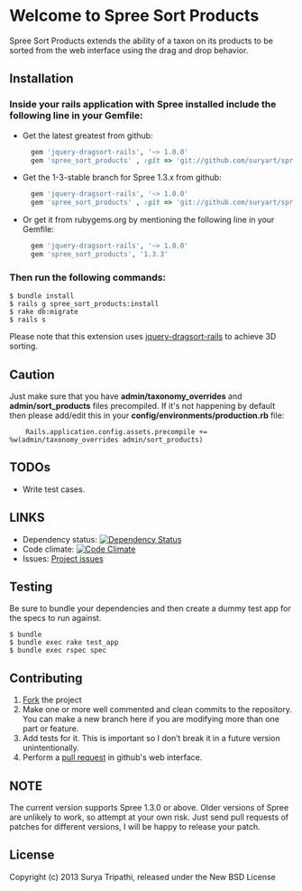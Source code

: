 # Welcome to Spree Sort Products

Spree Sort Products extends the ability of a taxon on its products to be sorted from the web interface using the drag and drop behavior.

## Installation

### Inside your rails application with Spree installed include the following line in your Gemfile:
  * Get the latest greatest from github: 
    
      ```ruby
        gem 'jquery-dragsort-rails', '~> 1.0.0'
        gem 'spree_sort_products' , :git => 'git://github.com/suryart/spree_sort_products.git'
      ```

  * Get the 1-3-stable branch for Spree 1.3.x from github: 
    
      ```ruby
        gem 'jquery-dragsort-rails', '~> 1.0.0'
        gem 'spree_sort_products' , :git => 'git://github.com/suryart/spree_sort_products.git', :branch => '1-3-stable'
      ```

  * Or get it from rubygems.org by mentioning the following line in your Gemfile:
    
      ```ruby 
        gem 'jquery-dragsort-rails', '~> 1.0.0'
        gem 'spree_sort_products', '1.3.3'
      ```

### Then run the following commands: 

    $ bundle install
    $ rails g spree_sort_products:install 
    $ rake db:migrate
    $ rails s 
    

Please note that this extension uses [jquery-dragsort-rails](https://github.com/suryart/jquery-dragsort-rails) to achieve 3D sorting.

## Caution

Just make sure that you have **admin/taxonomy_overrides** and **admin/sort_products** files precompiled. If it's not happening by default then please add/edit this in your **config/environments/production.rb** file:

        Rails.application.config.assets.precompile += %w(admin/taxonomy_overrides admin/sort_products)

## TODOs

* Write test cases.

## LINKS

* Dependency status: [![Dependency Status](https://gemnasium.com/suryart/spree_sort_products.png)](https://gemnasium.com/suryart/spree_sort_products)
* Code climate: [![Code Climate](https://codeclimate.com/github/suryart/spree_sort_products.png)](https://codeclimate.com/github/suryart/spree_sort_products)
* Issues: [Project issues](https://github.com/suryart/spree_active_sale/issues)

## Testing

Be sure to bundle your dependencies and then create a dummy test app for the specs to run against.

    $ bundle
    $ bundle exec rake test_app
    $ bundle exec rspec spec

## Contributing

1. [Fork](https://help.github.com/articles/fork-a-repo) the project
2. Make one or more well commented and clean commits to the repository. You can make a new branch here if you are modifying more than one part or feature.
3. Add tests for it. This is important so I don’t break it in a future version unintentionally.
4. Perform a [pull request](https://help.github.com/articles/using-pull-requests) in github's web interface.

## NOTE

The current version supports Spree 1.3.0 or above. Older versions of Spree are unlikely to work, so attempt at your own risk. Just send pull requests of patches for different versions, I will be happy to release your patch.

## License
Copyright (c) 2013 Surya Tripathi, released under the New BSD License
